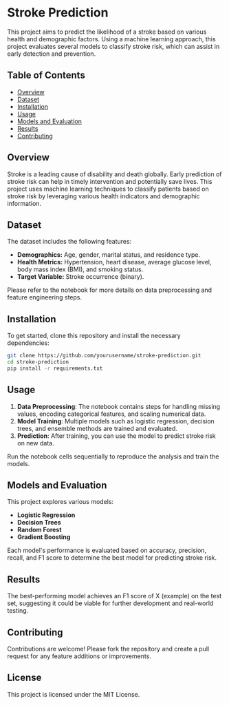 
# Stroke Prediction

This project aims to predict the likelihood of a stroke based on various health and demographic factors. Using a machine learning approach, this project evaluates several models to classify stroke risk, which can assist in early detection and prevention.

## Table of Contents
- [Overview](#overview)
- [Dataset](#dataset)
- [Installation](#installation)
- [Usage](#usage)
- [Models and Evaluation](#models-and-evaluation)
- [Results](#results)
- [Contributing](#contributing)

## Overview
Stroke is a leading cause of disability and death globally. Early prediction of stroke risk can help in timely intervention and potentially save lives. This project uses machine learning techniques to classify patients based on stroke risk by leveraging various health indicators and demographic information.

## Dataset
The dataset includes the following features:
- **Demographics:** Age, gender, marital status, and residence type.
- **Health Metrics:** Hypertension, heart disease, average glucose level, body mass index (BMI), and smoking status.
- **Target Variable:** Stroke occurrence (binary).

Please refer to the notebook for more details on data preprocessing and feature engineering steps.

## Installation
To get started, clone this repository and install the necessary dependencies:

```bash
git clone https://github.com/yourusername/stroke-prediction.git
cd stroke-prediction
pip install -r requirements.txt
```

## Usage
1. **Data Preprocessing**: The notebook contains steps for handling missing values, encoding categorical features, and scaling numerical data.
2. **Model Training**: Multiple models such as logistic regression, decision trees, and ensemble methods are trained and evaluated.
3. **Prediction**: After training, you can use the model to predict stroke risk on new data.

Run the notebook cells sequentially to reproduce the analysis and train the models.

## Models and Evaluation
This project explores various models:
- **Logistic Regression**
- **Decision Trees**
- **Random Forest**
- **Gradient Boosting**

Each model's performance is evaluated based on accuracy, precision, recall, and F1 score to determine the best model for predicting stroke risk.

## Results
The best-performing model achieves an F1 score of X (example) on the test set, suggesting it could be viable for further development and real-world testing.

## Contributing
Contributions are welcome! Please fork the repository and create a pull request for any feature additions or improvements.

## License
This project is licensed under the MIT License.
